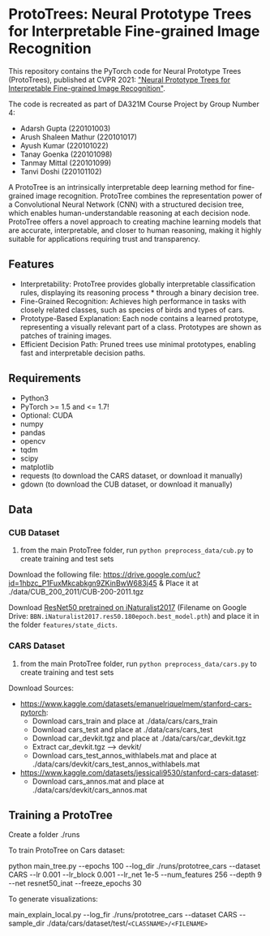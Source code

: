 # ProtoTrees: Neural Prototype Trees for Interpretable Fine-grained Image Recognition

This repository contains the PyTorch code for Neural Prototype Trees (ProtoTrees), published at CVPR 2021: [&#34;Neural Prototype Trees for Interpretable Fine-grained Image Recognition&#34;](https://openaccess.thecvf.com/content/CVPR2021/html/Nauta_Neural_Prototype_Trees_for_Interpretable_Fine-Grained_Image_Recognition_CVPR_2021_paper.html).

The code is recreated as part of DA321M Course Project by Group Number 4:

- Adarsh Gupta (220101003)
- Arush Shaleen Mathur (220101017)
- Ayush Kumar (220101022)
- Tanay Goenka (220101098)
- Tanmay Mittal (220101099)
- Tanvi Doshi (220101102)

A ProtoTree is an intrinsically interpretable deep learning method for fine-grained image recognition. ProtoTree combines the representation power of a Convolutional Neural Network (CNN) with a structured decision tree, which enables human-understandable reasoning at each decision node. ProtoTree offers a novel approach to creating machine learning models that are accurate, interpretable, and closer to human reasoning, making it highly suitable for applications requiring trust and transparency.

## Features

* Interpretability: ProtoTree provides globally interpretable classification rules, displaying its reasoning process * through a binary decision tree.
* Fine-Grained Recognition: Achieves high performance in tasks with closely related classes, such as species of birds and types of cars.
* Prototype-Based Explanation: Each node contains a learned prototype, representing a visually relevant part of a class. Prototypes are shown as patches of training images.
* Efficient Decision Path: Pruned trees use minimal prototypes, enabling fast and interpretable decision paths.

## Requirements

* Python3
* PyTorch >= 1.5 and <= 1.7!
* Optional: CUDA
* numpy
* pandas
* opencv
* tqdm
* scipy
* matplotlib
* requests (to download the CARS dataset, or download it manually)
* gdown (to download the CUB dataset, or download it manually)

## Data

### CUB Dataset

1. from the main ProtoTree folder, run `python preprocess_data/cub.py` to create training and test sets

Download the following file: https://drive.google.com/uc?id=1hbzc_P1FuxMkcabkgn9ZKinBwW683j45 & Place it at ./data/CUB_200_2011/CUB-200-2011.tgz

Download [ResNet50 pretrained on iNaturalist2017](https://drive.google.com/drive/folders/1yHme1iFQy-Lz_11yZJPlNd9bO_YPKlEU) (Filename on Google Drive: `BBN.iNaturalist2017.res50.180epoch.best_model.pth`) and place it in the folder `features/state_dicts`.

### CARS Dataset

1. from the main ProtoTree folder, run `python preprocess_data/cars.py` to create training and test sets

Download Sources:

- https://www.kaggle.com/datasets/emanuelriquelmem/stanford-cars-pytorch:
  - Download cars_train and place at ./data/cars/cars_train
  - Download cars_test and place at ./data/cars/cars_test
  - Download car_devkit.tgz and place at ./data/cars/car_devkit.tgz
  - Extract car_devkit.tgz --> devkit/
  - Download cars_test_annos_withlabels.mat and place at ./data/cars/devkit/cars_test_annos_withlabels.mat
- https://www.kaggle.com/datasets/jessicali9530/stanford-cars-dataset:
  - Download cars_annos.mat and place at ./data/cars/devkit/cars_annos.mat

## Training a ProtoTree

Create a folder ./runs

To train ProtoTree on Cars dataset:

python main_tree.py --epochs 100 --log_dir ./runs/prototree_cars --dataset CARS --lr 0.001 --lr_block 0.001 --lr_net 1e-5 --num_features 256 --depth 9 --net resnet50_inat --freeze_epochs 30 

To generate visualizations:

main_explain_local.py --log_fir ./runs/prototree_cars --dataset CARS --sample_dir ./data/cars/dataset/test/`<CLASSNAME>/<FILENAME> `
